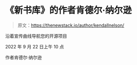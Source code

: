 # 《新书库》的作者肯德尔·纳尔逊

> 原文：<https://thenewstack.io/author/kendallnelson/>

沿着宣传曲线导航您的开源项目

2022 年 9 月 22 日上午 10 点

作者肯德尔·纳尔逊